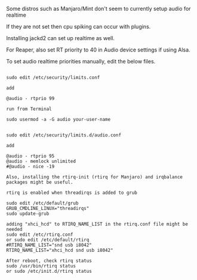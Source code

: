 Some distros such as Manjaro/Mint don't seem to currently setup audio for realtime 

If they are not set then cpu spiking can occur with plugins.

Installing jackd2 can set up realtime as well.

For Reaper, also set RT priority to 40 in Audio device settings if using Alsa.

To set audio realtime priorities manually, edit the below files.

```

sudo edit /etc/security/limits.conf

add

@audio - rtprio 99

```

```
run from Terminal

sudo usermod -a -G audio your-user-name

```

```

sudo edit /etc/security/limits.d/audio.conf

add

@audio - rtprio 95
@audio - memlock unlimited
#@audio - nice -19

Also, installing the rtirq-init (rtirq for Manjaro) and irqbalance packages might be useful.

rtirq is enabled when threadirqs is added to grub

sudo edit /etc/default/grub 
GRUB_CMDLINE_LINUX="threadirqs"
sudo update-grub

adding "xhci_hcd" to RTIRQ_NAME_LIST in the rtirq.conf file might be needed
sudo edit /etc/rtirq.conf 
or sudo edit /etc/default/rtirq
#RTIRQ_NAME_LIST="snd usb i8042"
RTIRQ_NAME_LIST="xhci_hcd snd usb i8042"

After reboot, check rtirq status
sudo /usr/bin/rtirq status
or sudo /etc/init.d/rtirq status
